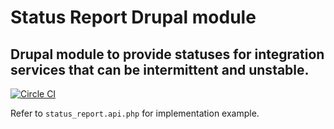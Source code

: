 # Status Report Drupal module
## Drupal module to provide statuses for integration services that can be intermittent and unstable.

[![Circle CI](https://circleci.com/gh/alexdesignworks/status_report.svg?style=shield)](https://circleci.com/gh/alexdesignworks/status_report)

Refer to `status_report.api.php` for implementation example.
